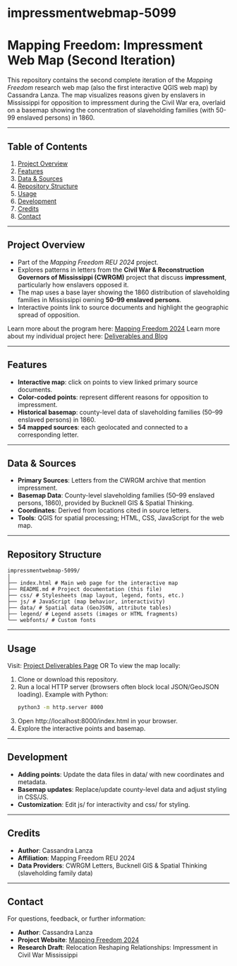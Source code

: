 # impressmentwebmap-5099
# Mapping Freedom: Impressment Web Map (Second Iteration)

This repository contains the second complete iteration of the *Mapping Freedom* research web map (also the first interactive QGIS web map) by Cassandra Lanza. 
The map visualizes reasons given by enslavers in Mississippi for opposition to impressment during the Civil War era, overlaid on a basemap 
showing the concentration of slaveholding families (with 50-99 enslaved persons) in 1860.

---

## Table of Contents

1. [Project Overview](#project-overview)  
2. [Features](#features)  
3. [Data & Sources](#data--sources)  
4. [Repository Structure](#repository-structure)  
5. [Usage](#usage)  
6. [Development](#development)  
7. [Credits](#credits)  
8. [Contact](#contact)  

---

## Project Overview

- Part of the *Mapping Freedom REU 2024* project.  
- Explores patterns in letters from the **Civil War & Reconstruction Governors of Mississippi (CWRGM)** project that discuss **impressment**, particularly how enslavers opposed it.  
- The map uses a base layer showing the 1860 distribution of slaveholding families in Mississippi owning **50-99 enslaved persons**.  
- Interactive points link to source documents and highlight the geographic spread of opposition.  

Learn more about the program here: [Mapping Freedom 2024](https://www.mappingfreedomreu.org/)
Learn more about my individual project here: [Deliverables and Blog](https://cassalanza.wixsite.com/mappingfreedom2024)

---

## Features

- **Interactive map**: click on points to view linked primary source documents.  
- **Color-coded points**: represent different reasons for opposition to impressment.  
- **Historical basemap**: county-level data of slaveholding families (50–99 enslaved persons) in 1860.  
- **54 mapped sources**: each geolocated and connected to a corresponding letter.  

---

## Data & Sources

- **Primary Sources**: Letters from the CWRGM archive that mention impressment.  
- **Basemap Data**: County-level slaveholding families (50–99 enslaved persons, 1860), provided by Bucknell GIS & Spatial Thinking.  
- **Coordinates**: Derived from locations cited in source letters.  
- **Tools**: QGIS for spatial processing; HTML, CSS, JavaScript for the web map.  

---

## Repository Structure
```
impressmentwebmap-5099/
│
├── index.html # Main web page for the interactive map
├── README.md # Project documentation (this file)
├── css/ # Stylesheets (map layout, legend, fonts, etc.)
├── js/ # JavaScript (map behavior, interactivity)
├── data/ # Spatial data (GeoJSON, attribute tables)
├── legend/ # Legend assets (images or HTML fragments)
└── webfonts/ # Custom fonts
```
---

## Usage

Visit: [Project Deliverables Page](https://cassalanza.wixsite.com/mappingfreedom2024/s-projects-basic)
OR
To view the map locally:

1. Clone or download this repository.  
2. Run a local HTTP server (browsers often block local JSON/GeoJSON loading). Example with Python:  
   ```bash
   python3 -m http.server 8000
3. Open http://localhost:8000/index.html in your browser.
4. Explore the interactive points and basemap.

---

## Development

- **Adding points**: Update the data files in data/ with new coordinates and metadata.
- **Basemap updates**: Replace/update county-level data and adjust styling in CSS/JS.
- **Customization**: Edit js/ for interactivity and css/ for styling.

---

## Credits

- **Author**: Cassandra Lanza
- **Affiliation**: Mapping Freedom REU 2024
- **Data Providers**: CWRGM Letters, Bucknell GIS & Spatial Thinking (slaveholding family data)

---

## Contact

For questions, feedback, or further information:
- **Author**: Cassandra Lanza
- **Project Website**: [Mapping Freedom 2024](https://cassalanza.wixsite.com/mappingfreedom2024)
- **Research Draft**: Relocation Reshaping Relationships: Impressment in Civil War Mississippi
